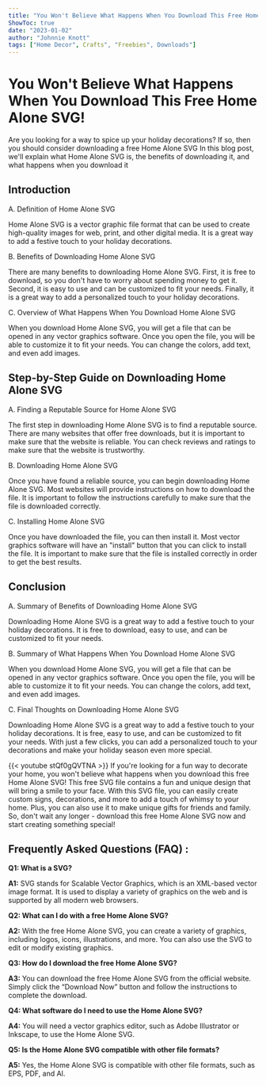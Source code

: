 ```yaml
---
title: "You Won't Believe What Happens When You Download This Free Home Alone SVG!"
ShowToc: true 
date: "2023-01-02"
author: "Johnnie Knott" 
tags: ["Home Decor", Crafts", "Freebies", Downloads"]
---
```

# You Won't Believe What Happens When You Download This Free Home Alone SVG!

Are you looking for a way to spice up your holiday decorations? If so, then you should consider downloading a free Home Alone SVG In this blog post, we'll explain what Home Alone SVG is, the benefits of downloading it, and what happens when you download it 

## Introduction

A. Definition of Home Alone SVG

Home Alone SVG is a vector graphic file format that can be used to create high-quality images for web, print, and other digital media. It is a great way to add a festive touch to your holiday decorations. 

B. Benefits of Downloading Home Alone SVG

There are many benefits to downloading Home Alone SVG. First, it is free to download, so you don't have to worry about spending money to get it. Second, it is easy to use and can be customized to fit your needs. Finally, it is a great way to add a personalized touch to your holiday decorations. 

C. Overview of What Happens When You Download Home Alone SVG

When you download Home Alone SVG, you will get a file that can be opened in any vector graphics software. Once you open the file, you will be able to customize it to fit your needs. You can change the colors, add text, and even add images. 

## Step-by-Step Guide on Downloading Home Alone SVG

A. Finding a Reputable Source for Home Alone SVG

The first step in downloading Home Alone SVG is to find a reputable source. There are many websites that offer free downloads, but it is important to make sure that the website is reliable. You can check reviews and ratings to make sure that the website is trustworthy. 

B. Downloading Home Alone SVG

Once you have found a reliable source, you can begin downloading Home Alone SVG. Most websites will provide instructions on how to download the file. It is important to follow the instructions carefully to make sure that the file is downloaded correctly. 

C. Installing Home Alone SVG

Once you have downloaded the file, you can then install it. Most vector graphics software will have an "install" button that you can click to install the file. It is important to make sure that the file is installed correctly in order to get the best results. 

## Conclusion

A. Summary of Benefits of Downloading Home Alone SVG

Downloading Home Alone SVG is a great way to add a festive touch to your holiday decorations. It is free to download, easy to use, and can be customized to fit your needs. 

B. Summary of What Happens When You Download Home Alone SVG

When you download Home Alone SVG, you will get a file that can be opened in any vector graphics software. Once you open the file, you will be able to customize it to fit your needs. You can change the colors, add text, and even add images. 

C. Final Thoughts on Downloading Home Alone SVG

Downloading Home Alone SVG is a great way to add a festive touch to your holiday decorations. It is free, easy to use, and can be customized to fit your needs. With just a few clicks, you can add a personalized touch to your decorations and make your holiday season even more special.

{{< youtube stQf0gQVTNA >}} 
If you're looking for a fun way to decorate your home, you won't believe what happens when you download this free Home Alone SVG! This free SVG file contains a fun and unique design that will bring a smile to your face. With this SVG file, you can easily create custom signs, decorations, and more to add a touch of whimsy to your home. Plus, you can also use it to make unique gifts for friends and family. So, don't wait any longer - download this free Home Alone SVG now and start creating something special!

## Frequently Asked Questions (FAQ) :
**Q1: What is a SVG?**

**A1:** SVG stands for Scalable Vector Graphics, which is an XML-based vector image format. It is used to display a variety of graphics on the web and is supported by all modern web browsers.

**Q2: What can I do with a free Home Alone SVG?**

**A2:** With the free Home Alone SVG, you can create a variety of graphics, including logos, icons, illustrations, and more. You can also use the SVG to edit or modify existing graphics.

**Q3: How do I download the free Home Alone SVG?**

**A3:** You can download the free Home Alone SVG from the official website. Simply click the “Download Now” button and follow the instructions to complete the download.

**Q4: What software do I need to use the Home Alone SVG?**

**A4:** You will need a vector graphics editor, such as Adobe Illustrator or Inkscape, to use the Home Alone SVG.

**Q5: Is the Home Alone SVG compatible with other file formats?**

**A5:** Yes, the Home Alone SVG is compatible with other file formats, such as EPS, PDF, and AI.



